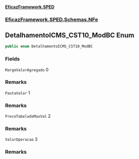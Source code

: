 #### [EficazFramework.SPED](EficazFrameworkSPED.md 'EficazFramework SPED')
### [EficazFramework.SPED.Schemas.NFe](EficazFramework.SPED.Schemas.NFe.md 'EficazFramework.SPED.Schemas.NFe')

## DetalhamentoICMS_CST10_ModBC Enum

```csharp
public enum DetalhamentoICMS_CST10_ModBC
```
### Fields

<a name='EficazFramework.SPED.Schemas.NFe.DetalhamentoICMS_CST10_ModBC.MargeValorAgregado'></a>

`MargeValorAgregado` 0

### Remarks

<a name='EficazFramework.SPED.Schemas.NFe.DetalhamentoICMS_CST10_ModBC.PautaValor'></a>

`PautaValor` 1

### Remarks

<a name='EficazFramework.SPED.Schemas.NFe.DetalhamentoICMS_CST10_ModBC.PrecoTabeladoMaxVal'></a>

`PrecoTabeladoMaxVal` 2

### Remarks

<a name='EficazFramework.SPED.Schemas.NFe.DetalhamentoICMS_CST10_ModBC.ValorOperacao'></a>

`ValorOperacao` 3

### Remarks